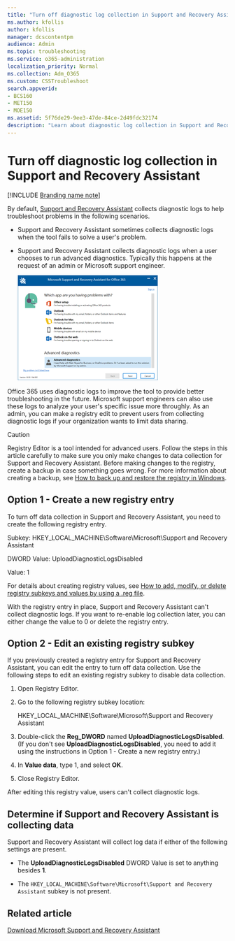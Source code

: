 ```yaml
---
title: "Turn off diagnostic log collection in Support and Recovery Assistant"
ms.author: kfollis
author: kfollis
manager: dcscontentpm
audience: Admin
ms.topic: troubleshooting
ms.service: o365-administration
localization_priority: Normal
ms.collection: Adm_O365
ms.custom: CSSTroubleshoot
search.appverid:
- BCS160
- MET150
- MOE150
ms.assetid: 5f76de29-9ee3-47de-84ce-2d49fdc32174
description: "Learn about diagnostic log collection in Support and Recovery Assistant for Office 365. "
---
```


# Turn off diagnostic log collection in Support and Recovery Assistant

[!INCLUDE [Branding name note](../../../includes/branding-name-note.md)]

By default, [Support and Recovery Assistant](https://diagnostics.office.com/#/Download/?env=SOC) collects diagnostic logs to help troubleshoot problems in the following scenarios. 
  
- Support and Recovery Assistant sometimes collects diagnostic logs when the tool fails to solve a user's problem.
    
- Support and Recovery Assistant collects diagnostic logs when a user chooses to run advanced diagnostics. Typically this happens at the request of an admin or Microsoft support engineer.
    
    ![Support and Recovery Assistant scenario screen](./media/diagnostic-log-collection-in-support-and-recovery-assistant/daa5ca72-85b3-42c5-8837-18e246e3b7c6.png)
 
Office 365 uses diagnostic logs to improve the tool to provide better troubleshooting in the future. Microsoft support engineers can also use these logs to analyze your user's specific issue more throughly. As an admin, you can make a registry edit to prevent users from collecting diagnostic logs if your organization wants to limit data sharing.
  
> [!CAUTION]
> Registry Editor is a tool intended for advanced users. Follow the steps in this article carefully to make sure you only make changes to data collection for Support and Recovery Assistant. Before making changes to the registry, create a backup in case something goes wrong. For more information about creating a backup, see [How to back up and restore the registry in Windows](https://support.microsoft.com/en-us/kb/322756). 
  
## Option 1 - Create a new registry entry

To turn off data collection in Support and Recovery Assistant, you need to create the following registry entry. 
  
Subkey: HKEY_LOCAL_MACHINE\Software\Microsoft\Support and Recovery Assistant
  
DWORD Value: UploadDiagnosticLogsDisabled
  
Value: 1
  
For details about creating registry values, see [How to add, modify, or delete registry subkeys and values by using a .reg file](https://support.microsoft.com/kb/310516). 
  
With the registry entry in place, Support and Recovery Assistant can't collect diagnostic logs. If you want to re-enable log collection later, you can either change the value to 0 or delete the registry entry. 
  
## Option 2 - Edit an existing registry subkey

If you previously created a registry entry for Support and Recovery Assistant, you can edit the entry to turn off data collection. Use the following steps to edit an existing registry subkey to disable data collection. 
  
1. Open Registry Editor.
    
2. Go to the following registry subkey location:
    
    HKEY_LOCAL_MACHINE\Software\Microsoft\Support and Recovery Assistant
    
3. Double-click the **Reg_DWORD** named **UploadDiagnosticLogsDisabled**. (If you don't see **UploadDiagnosticLogsDisabled**, you need to add it using the instructions in Option 1 - Create a new registry entry.)
    
4. In **Value data**, type 1, and select **OK**.
    
5. Close Registry Editor.
    
After editing this registry value, users can't collect diagnostic logs.
  
## Determine if Support and Recovery Assistant is collecting data

Support and Recovery Assistant will collect log data if either of the following settings are present.
  
- The **UploadDiagnosticLogsDisabled** DWORD Value is set to anything besides **1**.
    
- The  `HKEY_LOCAL_MACHINE\Software\Microsoft\Support and Recovery Assistant` subkey is not present. 
    
## Related article

[Download Microsoft Support and Recovery Assistant](https://diagnostics.outlook.com/)